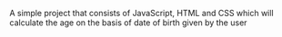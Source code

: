 A simple project that consists of JavaScript, HTML and CSS which will calculate the age on the basis of date of birth given by the user
